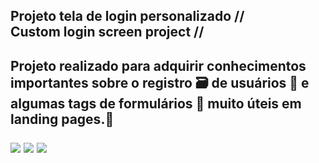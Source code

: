 <h2>Projeto tela de login personalizado //<br>Custom login screen project //<h2> 

Projeto realizado para adquirir conhecimentos importantes sobre o registro 🗃️  de usuários 🪪 e algumas tags de formulários 📝 muito úteis em landing pages.📌
<br>

<img src="https://img.icons8.com/fluency/48/html-5.png"> <img src="https://img.icons8.com/external-ddara-lineal-color-ddara/64/external-gamer-professions-ddara-lineal-color-ddara.png">   <img src="https://img.icons8.com/fluency/48/css3.png">









